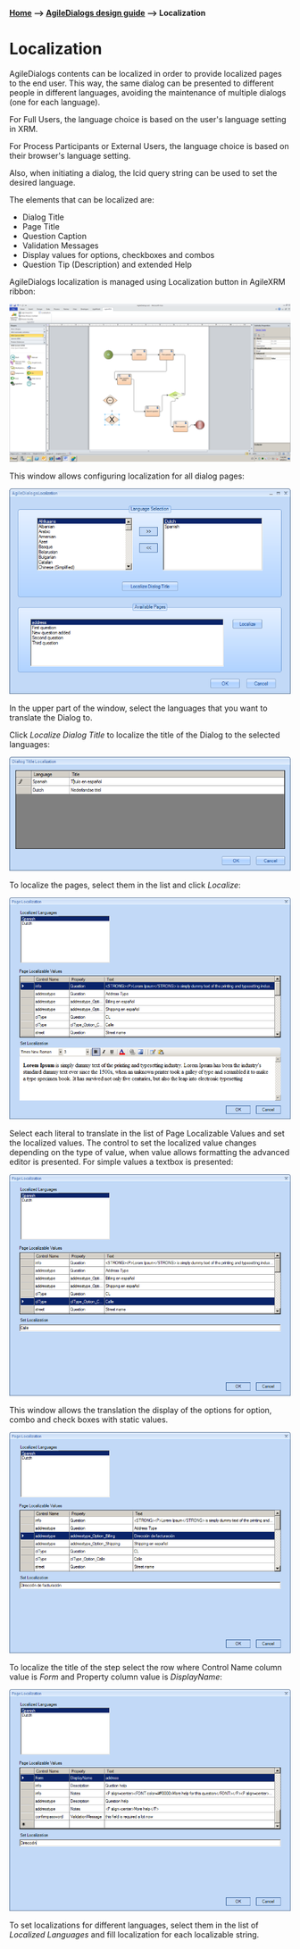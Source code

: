 __[Home](/) --> [AgileDialogs design guide](/guides/AgileDialogs-DesignGuide.md) --> Localization__

# Localization

AgileDialogs contents can be localized in order to provide localized pages to
the end user. This way, the same dialog can be presented to different people in
different languages, avoiding the maintenance of multiple dialogs (one for each
language).

For Full Users, the language choice is based on the user's language setting in
XRM.

For Process Participants or External Users, the language choice is based on
their browser's language setting.

Also, when initiating a dialog, the lcid query string can be used to set the
desired language.

The elements that can be localized are:

-   Dialog Title
-   Page Title
-   Question Caption
-   Validation Messages
-   Display values for options, checkboxes and combos
-   Question Tip (Description) and extended Help

AgileDialogs localization is managed using Localization button in AgileXRM
ribbon:

![](../media/AgileDialogsDesignGuide/Localization_01.png)

This window allows configuring localization for all dialog pages:

![](../media/AgileDialogsDesignGuide/Localization_02.png)

In the upper part of the window, select the languages that you want to translate
the Dialog to.

Click *Localize Dialog Title* to localize the title of the Dialog to the
selected languages:

![](../media/AgileDialogsDesignGuide/Localization_03.png)

To localize the pages, select them in the list and click *Localize*:

![](../media/AgileDialogsDesignGuide/Localization_04.png)

Select each literal to translate in the list of Page Localizable Values and set
the localized values. The control to set the localized value changes depending
on the type of value, when value allows formatting the advanced editor is
presented. For simple values a textbox is presented:

![](../media/AgileDialogsDesignGuide/Localization_05.png)

This window allows the translation the display of the options for option, combo
and check boxes with static values.

![](../media/AgileDialogsDesignGuide/Localization_06.png)

To localize the title of the step select the row where Control Name column value
is *Form* and Property column value is *DisplayName*:

![](../media/AgileDialogsDesignGuide/Localization_07.png)


To set localizations for different languages, select them in the list of
*Localized Languages* and fill localization for each localizable string.

